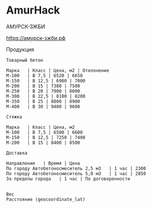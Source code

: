 # AmurHack

АМУРСК-ЗЖБИ

https://амурск-зжби.рф

Продукция

    Товарный бетон

    Марка   | Класс | Цена, м2 | Отклонение
    М-100   | В 7,5 | 6520 | 6650
    М-150   | В 12,5 | 6900 | 7000
    М-200   | В 15 | 7380 | 7500
    М-250   | В 20 | 7900 | 8000
    М-300   | В 22,5 | 8100 | 8200
    М-350   | В 25 | 8800 | 8900
    М-400   | В 30 | 9400 | 9600

    Стяжка

    Марка   | Класс | Цена, м2
    М-100   | В 7,5 | 6500 | 6600
    М-150   | В 12,5 | 7250 | 7400
    М-200   | В 15 | 8400 | 8500

    Доставка

    Направление   | Время | Цена
    По городу Автобетоносмеситель 2,5 м3   | 1 час | 2300
    По городу Автобетоносмеситель 5,0 м3   | 1 час | 2850
    За пределы города   | 1 час | По договоренности


    Вес
    Расстояние (geocoordinate_lat)
